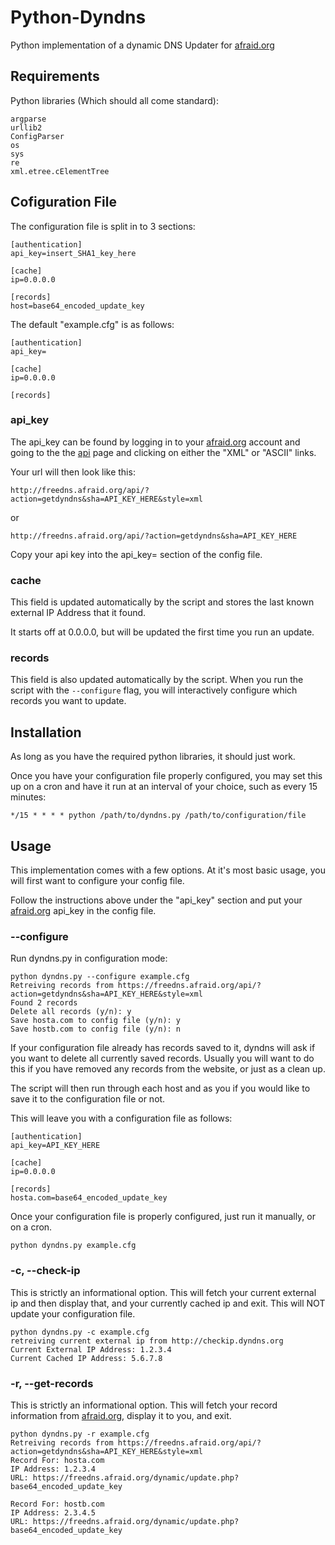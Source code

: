Python-Dyndns
=============

Python implementation of a dynamic DNS Updater for [afraid.org](http://freedns.afraid.org)

Requirements
------------

Python libraries (Which should all come standard):

    argparse
    urllib2
    ConfigParser
    os
    sys
    re
    xml.etree.cElementTree

Cofiguration File
-----------------

The configuration file is split in to 3 sections:

    [authentication]
    api_key=insert_SHA1_key_here

    [cache]
    ip=0.0.0.0

    [records]
    host=base64_encoded_update_key

The default "example.cfg" is as follows:

    [authentication]
    api_key=

    [cache]
    ip=0.0.0.0

    [records]

### api_key

The api_key can be found by logging in to your [afraid.org](http://freedns.afraid.org) account
and going to the the [api](http://freedns.afraid.org/api/) page and clicking on either the
"XML" or "ASCII" links.

Your url will then look like this:

    http://freedns.afraid.org/api/?action=getdyndns&sha=API_KEY_HERE&style=xml

or

    http://freedns.afraid.org/api/?action=getdyndns&sha=API_KEY_HERE

Copy your api key into the api_key= section of the config file.

### cache

This field is updated automatically by the script and stores the last known external IP Address
that it found.

It starts off at 0.0.0.0, but will be updated the first time you run an update.

### records

This field is also updated automatically by the script. When you run the script with the
`--configure` flag, you will interactively configure which records you want to update.

Installation
------------

As long as you have the required python libraries, it should just work.

Once you have your configuration file properly configured, you may set this up on a
cron and have it run at an interval of your choice, such as every 15 minutes:

    */15 * * * * python /path/to/dyndns.py /path/to/configuration/file

Usage
-----
This implementation comes with a few options.
At it's most basic usage, you will first want to configure your config file.

Follow the instructions above under the "api_key" section and put your
[afraid.org](http://freedns.afraid.org) api_key in the config file.

### --configure

Run dyndns.py in configuration mode:

    python dyndns.py --configure example.cfg
    Retreiving records from https://freedns.afraid.org/api/?action=getdyndns&sha=API_KEY_HERE&style=xml
    Found 2 records
    Delete all records (y/n): y
    Save hosta.com to config file (y/n): y
    Save hostb.com to config file (y/n): n

If your configuration file already has records saved to it, dyndns will ask if you want to delete all currently saved records.
Usually you will want to do this if you have removed any records from the website, or just as a clean up.

The script will then run through each host and as you if you would like to save it to the configuration file or not.

This will leave you with a configuration file as follows:

    [authentication]
    api_key=API_KEY_HERE

    [cache]
    ip=0.0.0.0

    [records]
    hosta.com=base64_encoded_update_key

Once your configuration file is properly configured, just run it manually, or on a cron.

    python dyndns.py example.cfg

### -c, --check-ip

This is strictly an informational option. This will fetch your current external ip and then display that, and your currently
cached ip and exit. This will NOT update your configuration file.

    python dyndns.py -c example.cfg
    retreiving current external ip from http://checkip.dyndns.org
    Current External IP Address: 1.2.3.4
    Current Cached IP Address: 5.6.7.8

### -r, --get-records

This is strictly an informational option. This will fetch your record information from [afraid.org](http://freedns.afraid.org),
display it to you, and exit.

    python dyndns.py -r example.cfg
    Retreiving records from https://freedns.afraid.org/api/?action=getdyndns&sha=API_KEY_HERE&style=xml
    Record For: hosta.com
    IP Address: 1.2.3.4
    URL: https://freedns.afraid.org/dynamic/update.php?base64_encoded_update_key

    Record For: hostb.com
    IP Address: 2.3.4.5
    URL: https://freedns.afraid.org/dynamic/update.php?base64_encoded_update_key

